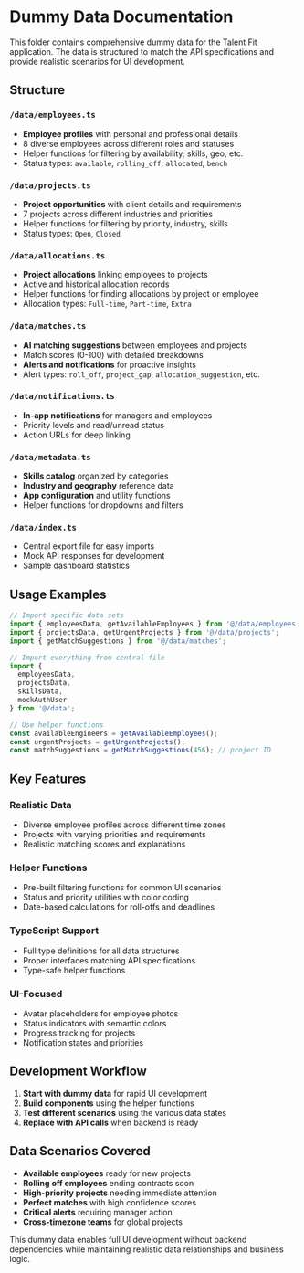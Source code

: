 # Dummy Data Documentation

This folder contains comprehensive dummy data for the Talent Fit application. The data is structured to match the API specifications and provide realistic scenarios for UI development.

## Structure

### `/data/employees.ts`
- **Employee profiles** with personal and professional details
- 8 diverse employees across different roles and statuses
- Helper functions for filtering by availability, skills, geo, etc.
- Status types: `available`, `rolling_off`, `allocated`, `bench`

### `/data/projects.ts`
- **Project opportunities** with client details and requirements  
- 7 projects across different industries and priorities
- Helper functions for filtering by priority, industry, skills
- Status types: `Open`, `Closed`

### `/data/allocations.ts`
- **Project allocations** linking employees to projects
- Active and historical allocation records
- Helper functions for finding allocations by project or employee
- Allocation types: `Full-time`, `Part-time`, `Extra`

### `/data/matches.ts`
- **AI matching suggestions** between employees and projects
- Match scores (0-100) with detailed breakdowns
- **Alerts and notifications** for proactive insights
- Alert types: `roll_off`, `project_gap`, `allocation_suggestion`, etc.

### `/data/notifications.ts`
- **In-app notifications** for managers and employees
- Priority levels and read/unread status
- Action URLs for deep linking

### `/data/metadata.ts`
- **Skills catalog** organized by categories
- **Industry and geography** reference data
- **App configuration** and utility functions
- Helper functions for dropdowns and filters

### `/data/index.ts`
- Central export file for easy imports
- Mock API responses for development
- Sample dashboard statistics

## Usage Examples

```typescript
// Import specific data sets
import { employeesData, getAvailableEmployees } from '@/data/employees';
import { projectsData, getUrgentProjects } from '@/data/projects';
import { getMatchSuggestions } from '@/data/matches';

// Import everything from central file
import { 
  employeesData, 
  projectsData, 
  skillsData,
  mockAuthUser 
} from '@/data';

// Use helper functions
const availableEngineers = getAvailableEmployees();
const urgentProjects = getUrgentProjects();
const matchSuggestions = getMatchSuggestions(456); // project ID
```

## Key Features

### Realistic Data
- Diverse employee profiles across different time zones
- Projects with varying priorities and requirements
- Realistic matching scores and explanations

### Helper Functions
- Pre-built filtering functions for common UI scenarios
- Status and priority utilities with color coding
- Date-based calculations for roll-offs and deadlines

### TypeScript Support
- Full type definitions for all data structures
- Proper interfaces matching API specifications
- Type-safe helper functions

### UI-Focused
- Avatar placeholders for employee photos
- Status indicators with semantic colors
- Progress tracking for projects
- Notification states and priorities

## Development Workflow

1. **Start with dummy data** for rapid UI development
2. **Build components** using the helper functions
3. **Test different scenarios** using the various data states
4. **Replace with API calls** when backend is ready

## Data Scenarios Covered

- **Available employees** ready for new projects
- **Rolling off employees** ending contracts soon  
- **High-priority projects** needing immediate attention
- **Perfect matches** with high confidence scores
- **Critical alerts** requiring manager action
- **Cross-timezone teams** for global projects

This dummy data enables full UI development without backend dependencies while maintaining realistic data relationships and business logic.
